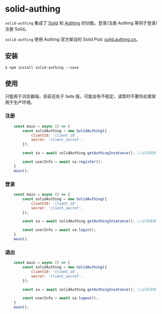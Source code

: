 # solid-authing

`solid-authing` 集成了 [Solid](https://solid.inrupt.com) 和 [Authing](https://authing.cn) 的功能，登录/注册 Authing 等同于登录/注册 Solid。

`solid-authing` 使用 Authing 官方架设的 Solid Pod: [solid.authing.cn](https://solid.authing.cn)。

## 安装

``` shell
$ npm install solid-authing --save
```

## 使用

只能用于浏览器端，目前还处于 beta 版，可能会有不稳定，请暂时不要将此框架用于生产环境。

### 注册

``` javascript
    const main = async () => {
        const solidAuthing = new SolidAuthing({
            clientId: 'client_id',
            secret: 'client_secret',
        });

        const sa = await solidAuthing.getAuthingInsatance(); //必须调用

        const userInfo = await sa.register();
    }
    main();
```

### 登录

``` javascript
    const main = async () => {
        const solidAuthing = new SolidAuthing({
            clientId: 'client_id',
            secret: 'client_secret',
        });

        const sa = await solidAuthing.getAuthingInsatance(); //必须调用

        const userInfo = await sa.login();
    }
    main();
```

### 退出

``` javascript
    const main = async () => {
        const solidAuthing = new SolidAuthing({
            clientId: 'client_id',
            secret: 'client_secret',
        });

        const sa = await solidAuthing.getAuthingInsatance(); //必须调用

        const userInfo = await sa.logout();
    }
    main();
```